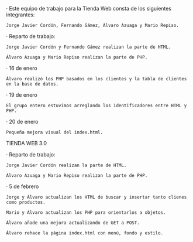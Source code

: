 · Este equipo de trabajo para la Tienda Web consta de los siguientes integrantes:

	Jorge Javier Cordón, Fernando Gámez, Álvaro Azuaga y Mario Repiso.


· Reparto de trabajo:

	Jorge Javier Cordón y Fernando Gámez realizan la parte de HTML.

	Álvaro Azuaga y Mario Repiso realizan la parte de PHP.


· 16 de enero

	Álvaro realizó los PHP basados en los clientes y la tabla de clientes en la base de datos.


· 19 de enero

	El grupo entero estuvimos arreglando los identificadores entre HTML y PHP.


· 20 de enero

	Pequeña mejora visual del index.html.

TIENDA WEB 3.0

· Reparto de trabajo:

	Jorge Javier Cordón realizan la parte de HTML.

	Álvaro Azuaga y Mario Repiso realizan la parte de PHP.

· 5 de febrero

	Jorge y Álvaro actualizan los HTML de buscar y insertar tanto clienes como productos.
	
	Mario y Álvaro actualizan los PHP para orientarlos a objetos.
	
	Álvaro añade una mejora actualizando de GET a POST.
	
	Álvaro rehace la página index.html con menú, fondo y estilo.
	
